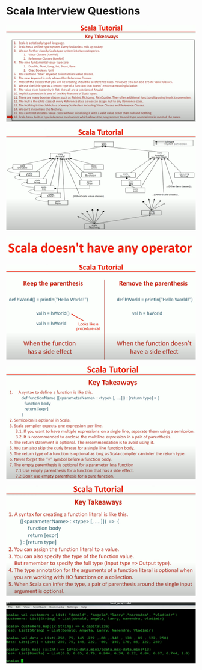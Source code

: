 # Scala Interview Questions

![](image/README/01.png)

![](image/README/02.png)

![](image/README/03.png)

![](image/README/04.png)

![](image/README/05.png)

![](image/README/06.png)

![](image/README/07.png)
